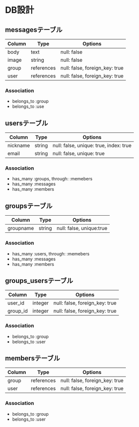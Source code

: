 # DB設計

## messagesテーブル
|Column|Type|Options|
|------|----|-------|
|body|text|null: false|
|image|string|null: false|
|group|references|null: false, foreign_key: true|
|user|references|null: false, foreign_key: true|

### Association
- belongs_to :group
- belongs_to :use

## usersテーブル
|Column|Type|Options|
|------|----|-------|
|nickname|string|null: false, unique: true, index: true|
|email|string|null: false, unique: true|

### Association
- has_many :groups, through: :memebers
- has_many :messages
- has_many :members

## groupsテーブル
|Column|Type|Options|
|------|----|-------|
|groupname|string|null: false, unique:true|

### Association
- has_many :users, through: :memebers
- has_many :messages
- has_many :members

## groups_usersテーブル
|Column|Type|Options|
|------|----|-------|
|user_id|integer|null: false, foreign_key: true|
|group_id|integer|null: false, foreign_key: true|

### Association
- belongs_to :group
- belongs_to :user

## membersテーブル
|Column|Type|Options|
|------|----|-------|
|group|references|null: false, foreign_key: true|
|user|references|null: false, foreign_key: true|

### Association

- belongs_to :group
- belongs_to :user



